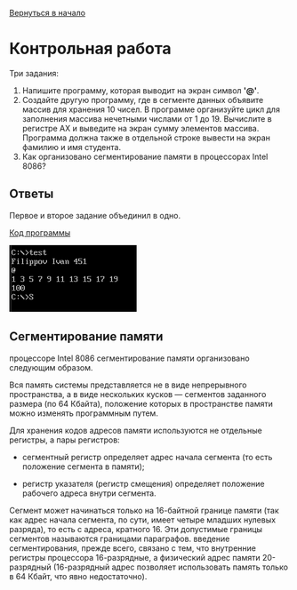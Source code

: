 [Вернуться в начало](../../README.md)

# Контрольная работа

Три задания:

1. Напишите программу, которая выводит на экран символ __'@'__.
2. Создайте другую программу, где в сегменте данных объявите массив для хранения 10 чисел. В программе организуйте цикл для заполнения массива нечетными числами от 1 до 19. Вычислите в регистре AX и выведите на экран сумму элементов массива. Программа должна также в отдельной строке вывести на экран фамилию и имя студента.
3. Как организовано сегментирование памяти в процессорах Intel 8086?


## Ответы

Первое и второе задание объединил в одно.

[Код программы](main.asm)

![Пример вывода](images/result.png)

## Сегментирование памяти

 процессоре Intel 8086 сегментирование памяти организовано следующим образом.

Вся память системы представляется не в виде непрерывного пространства, а в виде нескольких кусков — сегментов заданного размера (по 64 Кбайта), положение которых в пространстве памяти можно изменять программным путем.

Для хранения кодов адресов памяти используются не отдельные регистры, а пары регистров:

* сегментный регистр определяет адрес начала сегмента (то есть положение сегмента в памяти);

* регистр указателя (регистр смещения) определяет положение рабочего адреса внутри сегмента.

Сегмент может начинаться только на 16-байтной границе памяти (так как адрес начала сегмента, по сути, имеет четыре младших нулевых разряда), то есть с адреса, кратного 16. Эти допустимые границы сегментов называются границами параграфов. введение сегментирования, прежде всего, связано с тем, что внутренние регистры процессора 16-разрядные, а физический адрес памяти 20-разрядный (16-разрядный адрес позволяет использовать память только в 64 Кбайт, что явно недостаточно).